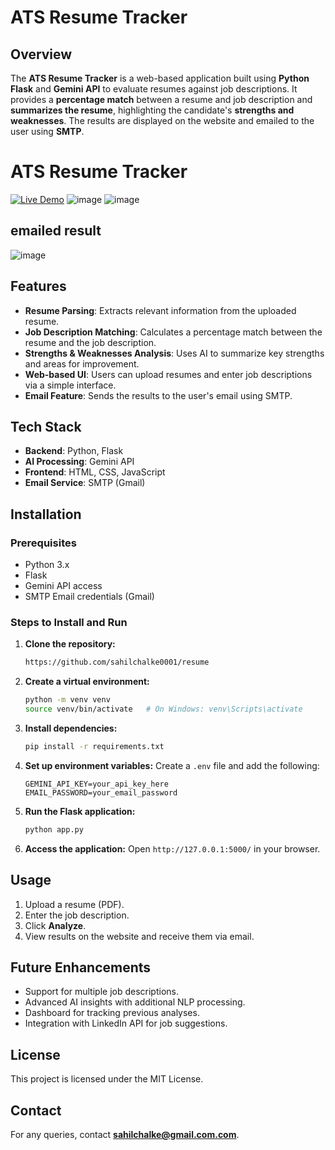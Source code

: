 # ATS Resume Tracker

## Overview
The **ATS Resume Tracker** is a web-based application built using **Python Flask** and **Gemini API** to evaluate resumes against job descriptions. It provides a **percentage match** between a resume and job description and **summarizes the resume**, highlighting the candidate's **strengths and weaknesses**. The results are displayed on the website and emailed to the user using **SMTP**.

# ATS Resume Tracker  
[![Live Demo](https://img.shields.io/badge/Live%20Demo-Resume%20Tracker-blue)](https://resume-1-ds3s.onrender.com) 
![image](https://github.com/user-attachments/assets/d9d2b6cd-e140-4304-ae23-35d948a800c8)
![image](https://github.com/user-attachments/assets/bd5a4c70-0fef-4fb4-a6f7-c2dae2df9bc3)
## emailed result
![image](https://github.com/user-attachments/assets/03a4dab1-f217-41f9-b21d-6b5df6527653)


## Features
- **Resume Parsing**: Extracts relevant information from the uploaded resume.
- **Job Description Matching**: Calculates a percentage match between the resume and the job description.
- **Strengths & Weaknesses Analysis**: Uses AI to summarize key strengths and areas for improvement.
- **Web-based UI**: Users can upload resumes and enter job descriptions via a simple interface.
- **Email Feature**: Sends the results to the user's email using SMTP.

## Tech Stack
- **Backend**: Python, Flask
- **AI Processing**: Gemini API
- **Frontend**: HTML, CSS, JavaScript
- **Email Service**: SMTP (Gmail)

## Installation
### Prerequisites
- Python 3.x
- Flask
- Gemini API access
- SMTP Email credentials (Gmail)

### Steps to Install and Run
1. **Clone the repository:**
   ```sh
   https://github.com/sahilchalke0001/resume
   ```
2. **Create a virtual environment:**
   ```sh
   python -m venv venv
   source venv/bin/activate   # On Windows: venv\Scripts\activate
   ```
3. **Install dependencies:**
   ```sh
   pip install -r requirements.txt
   ```
4. **Set up environment variables:**
   Create a `.env` file and add the following:
   ```env
   GEMINI_API_KEY=your_api_key_here
   EMAIL_PASSWORD=your_email_password
   ```
5. **Run the Flask application:**
   ```sh
   python app.py
   ```
6. **Access the application:**
   Open `http://127.0.0.1:5000/` in your browser.

## Usage
1. Upload a resume (PDF).
2. Enter the job description.
3. Click **Analyze**.
4. View results on the website and receive them via email.

## Future Enhancements
- Support for multiple job descriptions.
- Advanced AI insights with additional NLP processing.
- Dashboard for tracking previous analyses.
- Integration with LinkedIn API for job suggestions.

## License
This project is licensed under the MIT License.

## Contact
For any queries, contact **sahilchalke@gmail.com.com**.

